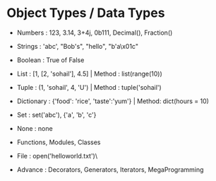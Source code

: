 # Object Types / Data Types

- Numbers : 123, 3.14, 3+4j, 0b111, Decimal(), Fraction()

- Strings : 'abc', "Bob's", "hello", "b'a\x01c"

- Boolean : True of False

- List : [1, [2, 'sohail'], 4.5] | Method : list(range(10))

- Tuple : (1, 'sohail', 4, 'U') | Method : tuple('sohail')

- Dictionary : {'food': 'rice', 'taste':'yum'} | Method: dict(hours = 10)

- Set : set('abc'), {'a', 'b', 'c'}

- None : none

- Functions, Modules, Classes

- File : open('helloworld.txt')\

- Advance : Decorators, Generators, Iterators, MegaProgramming